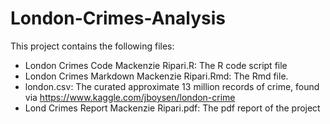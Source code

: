 # London-Crimes-Analysis

This project contains the following files:

* London Crimes Code Mackenzie Ripari.R: The R code script file
* London Crimes Markdown Mackenzie Ripari.Rmd: The Rmd file.
* london.csv: The curated approximate 13 million records of crime, found via https://www.kaggle.com/jboysen/london-crime
* Lond Crimes Report Mackenzie Ripari.pdf: The pdf report of the project
